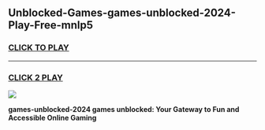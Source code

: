 
## Unblocked-Games-games-unblocked-2024-Play-Free-mnlp5
<h3>
<a href="https://premium76.site?title=games-unblocked-2024&ref=19M">CLICK TO PLAY</a></h3>
<hr>

<h3>
<a href="https://premium76.site?title=games-unblocked-2024&ref=19M">CLICK 2 PLAY</a>
  
</h3>

<a href="https://premium76.site?title=games-unblocked-2024&ref=19M"><img src="https://clearcache.store/games.png"></a>


**games-unblocked-2024 games unblocked: Your Gateway to Fun and Accessible Online Gaming**
